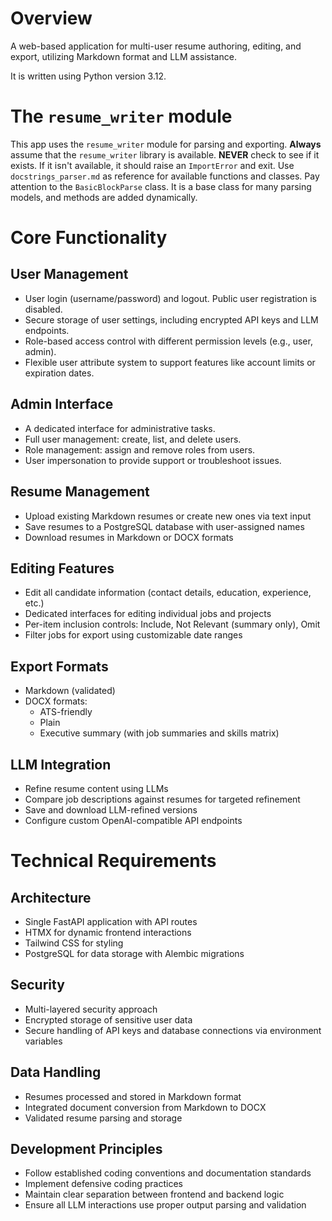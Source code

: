 # Overview

A web-based application for multi-user resume authoring, editing, and export, utilizing Markdown format and LLM assistance.

It is written using Python version 3.12.

# The `resume_writer` module

This app uses the `resume_writer` module for parsing and exporting. 
**Always** assume that the `resume_writer` library is available. 
**NEVER** check to see if it exists. If it isn't available, it should raise an `ImportError` and exit.
Use `docstrings_parser.md` as reference for available functions and classes.
Pay attention to the `BasicBlockParse` class. It is a base class for many parsing models, and methods are added dynamically.

# Core Functionality

## User Management

* User login (username/password) and logout. Public user registration is disabled.
* Secure storage of user settings, including encrypted API keys and LLM endpoints.
* Role-based access control with different permission levels (e.g., user, admin).
* Flexible user attribute system to support features like account limits or expiration dates.

## Admin Interface

* A dedicated interface for administrative tasks.
* Full user management: create, list, and delete users.
* Role management: assign and remove roles from users.
* User impersonation to provide support or troubleshoot issues.

## Resume Management

* Upload existing Markdown resumes or create new ones via text input
* Save resumes to a PostgreSQL database with user-assigned names
* Download resumes in Markdown or DOCX formats

## Editing Features

* Edit all candidate information (contact details, education, experience, etc.)
* Dedicated interfaces for editing individual jobs and projects
* Per-item inclusion controls: Include, Not Relevant (summary only), Omit
* Filter jobs for export using customizable date ranges

## Export Formats

* Markdown (validated)
* DOCX formats:
   * ATS-friendly
   * Plain
   * Executive summary (with job summaries and skills matrix)

## LLM Integration

* Refine resume content using LLMs
* Compare job descriptions against resumes for targeted refinement
* Save and download LLM-refined versions
* Configure custom OpenAI-compatible API endpoints

# Technical Requirements

## Architecture

* Single FastAPI application with API routes
* HTMX for dynamic frontend interactions
* Tailwind CSS for styling
* PostgreSQL for data storage with Alembic migrations

## Security

* Multi-layered security approach
* Encrypted storage of sensitive user data
* Secure handling of API keys and database connections via environment variables

## Data Handling

* Resumes processed and stored in Markdown format
* Integrated document conversion from Markdown to DOCX
* Validated resume parsing and storage

## Development Principles

* Follow established coding conventions and documentation standards
* Implement defensive coding practices
* Maintain clear separation between frontend and backend logic
* Ensure all LLM interactions use proper output parsing and validation
